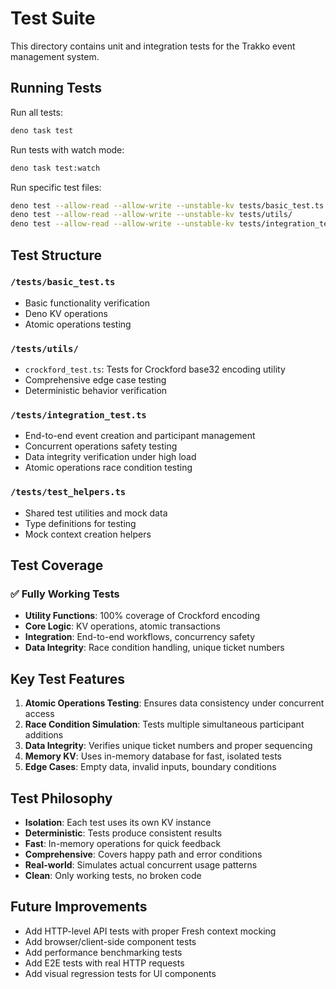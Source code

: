 # Test Suite

This directory contains unit and integration tests for the Trakko event
management system.

## Running Tests

Run all tests:

```bash
deno task test
```

Run tests with watch mode:

```bash
deno task test:watch
```

Run specific test files:

```bash
deno test --allow-read --allow-write --unstable-kv tests/basic_test.ts
deno test --allow-read --allow-write --unstable-kv tests/utils/
deno test --allow-read --allow-write --unstable-kv tests/integration_test.ts
```

## Test Structure

### `/tests/basic_test.ts`

- Basic functionality verification
- Deno KV operations
- Atomic operations testing

### `/tests/utils/`

- `crockford_test.ts`: Tests for Crockford base32 encoding utility
- Comprehensive edge case testing
- Deterministic behavior verification

### `/tests/integration_test.ts`

- End-to-end event creation and participant management
- Concurrent operations safety testing
- Data integrity verification under high load
- Atomic operations race condition testing

### `/tests/test_helpers.ts`

- Shared test utilities and mock data
- Type definitions for testing
- Mock context creation helpers

## Test Coverage

### ✅ Fully Working Tests

- **Utility Functions**: 100% coverage of Crockford encoding
- **Core Logic**: KV operations, atomic transactions
- **Integration**: End-to-end workflows, concurrency safety
- **Data Integrity**: Race condition handling, unique ticket numbers

## Key Test Features

1. **Atomic Operations Testing**: Ensures data consistency under concurrent
   access
2. **Race Condition Simulation**: Tests multiple simultaneous participant
   additions
3. **Data Integrity**: Verifies unique ticket numbers and proper sequencing
4. **Memory KV**: Uses in-memory database for fast, isolated tests
5. **Edge Cases**: Empty data, invalid inputs, boundary conditions

## Test Philosophy

- **Isolation**: Each test uses its own KV instance
- **Deterministic**: Tests produce consistent results
- **Fast**: In-memory operations for quick feedback
- **Comprehensive**: Covers happy path and error conditions
- **Real-world**: Simulates actual concurrent usage patterns
- **Clean**: Only working tests, no broken code

## Future Improvements

- Add HTTP-level API tests with proper Fresh context mocking
- Add browser/client-side component tests
- Add performance benchmarking tests
- Add E2E tests with real HTTP requests
- Add visual regression tests for UI components
